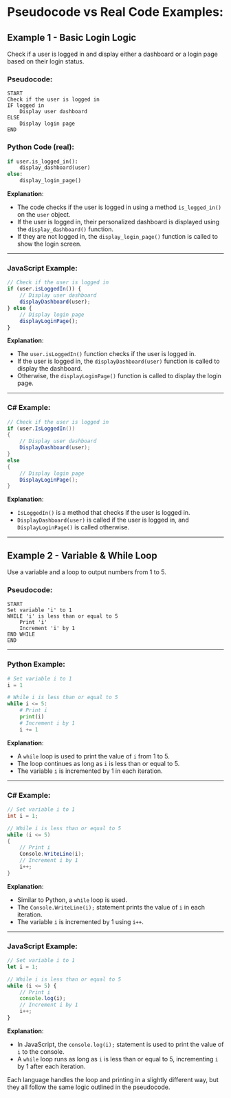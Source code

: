 # Pseudocode vs Real Code Examples:

## Example 1 - Basic Login Logic

Check if a user is logged in and display either a dashboard or a login page based on their login status.

### Pseudocode:
```
START
Check if the user is logged in
IF logged in
    Display user dashboard
ELSE
    Display login page
END
```

### Python Code (real):
```python
if user.is_logged_in():
    display_dashboard(user)
else:
    display_login_page()
```

**Explanation**: 

- The code checks if the user is logged in using a method `is_logged_in()` on the `user` object. 
- If the user is logged in, their personalized dashboard is displayed using the `display_dashboard()` function.
- If they are not logged in, the `display_login_page()` function is called to show the login screen.

---

### **JavaScript Example**:
```javascript
// Check if the user is logged in
if (user.isLoggedIn()) {
    // Display user dashboard
    displayDashboard(user);
} else {
    // Display login page
    displayLoginPage();
}
```

**Explanation**: 
- The `user.isLoggedIn()` function checks if the user is logged in.
- If the user is logged in, the `displayDashboard(user)` function is called to display the dashboard.
- Otherwise, the `displayLoginPage()` function is called to display the login page.

---

### **C# Example**:
```csharp
// Check if the user is logged in
if (user.IsLoggedIn())
{
    // Display user dashboard
    DisplayDashboard(user);
}
else
{
    // Display login page
    DisplayLoginPage();
}
```

**Explanation**: 
- `IsLoggedIn()` is a method that checks if the user is logged in.
- `DisplayDashboard(user)` is called if the user is logged in, and `DisplayLoginPage()` is called otherwise.

---

## Example 2 - Variable & While Loop

Use a variable and a loop to output numbers from 1 to 5.

### **Pseudocode**:
```
START
Set variable 'i' to 1
WHILE 'i' is less than or equal to 5
    Print 'i'
    Increment 'i' by 1
END WHILE
END
```

---

### **Python Example**:
```python
# Set variable i to 1
i = 1

# While i is less than or equal to 5
while i <= 5:
    # Print i
    print(i)
    # Increment i by 1
    i += 1
```

**Explanation**:
- A `while` loop is used to print the value of `i` from 1 to 5.
- The loop continues as long as `i` is less than or equal to 5.
- The variable `i` is incremented by 1 in each iteration.

---

### **C# Example**:
```csharp
// Set variable i to 1
int i = 1;

// While i is less than or equal to 5
while (i <= 5)
{
    // Print i
    Console.WriteLine(i);
    // Increment i by 1
    i++;
}
```

**Explanation**:
- Similar to Python, a `while` loop is used.
- The `Console.WriteLine(i);` statement prints the value of `i` in each iteration.
- The variable `i` is incremented by 1 using `i++`.

---

### **JavaScript Example**:
```javascript
// Set variable i to 1
let i = 1;

// While i is less than or equal to 5
while (i <= 5) {
    // Print i
    console.log(i);
    // Increment i by 1
    i++;
}
```

**Explanation**:
- In JavaScript, the `console.log(i);` statement is used to print the value of `i` to the console.
- A `while` loop runs as long as `i` is less than or equal to 5, incrementing `i` by 1 after each iteration.

Each language handles the loop and printing in a slightly different way, but they all follow the same logic outlined in the pseudocode.
